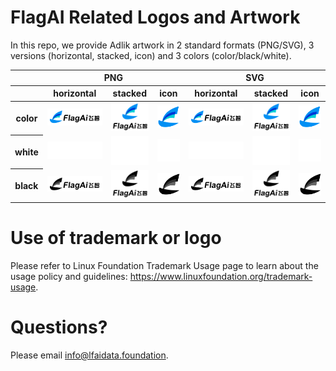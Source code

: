# FlagAI Related Logos and Artwork 
In this repo, we provide Adlik artwork in 2 standard formats (PNG/SVG), 3 versions (horizontal, stacked, icon) and 3 colors (color/black/white). 

<table class="logos-table">
	<thead>
		<tr>
			<th></th>
			<th colspan="3">PNG</th>
			<th colspan="3">SVG</th>
		</tr>
		<tr>
			<th></th>
			<th>horizontal</th>
			<th>stacked</th>
			<th>icon</th>
			<th>horizontal</th>
			<th>stacked</th>
			<th>icon</th>
		</tr>
	</thead>	
    <tbody>
		<tr>
			<th>color</th>
			<td><a href="horizontal/color/flagAI_horizontal-color.png" download><img src="horizontal/color/flagAI_horizontal-color.png" width="200"></a></td>
			<td><a href="stacked/color/flagAI_stacked-color.png" download><img src="stacked/color/flagAI_stacked-color.png" width="95"></a></td>
			<td><a href="icon/color/flagAI_icon-color.png" download><img src="icon/color/flagAI_icon-color.png" width="75"></a></td>
			<td><a href="horizontal/color/flagAI_horizontal-color.svg" download><img src="horizontal/color/flagAI_horizontal-color.svg" width="200"></a></td>
			<td><a href="stacked/color/flagAI_stacked-color.svg" download><img src="stacked/color/flagAI_stacked-color.svg" width="95"></a></td>
			<td><a href="icon/color/flagAI_icon-color.png" download><img src="icon/color/flagAI_icon-color.png" width="75"></a></td>
		</tr>
		<tr>
			<th>white</th>
			<td><a href="horizontal/white/flagAI_horizontal-white.png" download><img src="horizontal/white/flagAI_horizontal-white.png" width="200"></a></td>
			<td><a href="stacked/white/flagAI_stacked-white.png" download><img src="stacked/white/flagAI_stacked-white.png" width="95"></a></td>
			<td><a href="icon/white/flagAI_icon-white.png" download><img src="icon/white/flagAI_icon-white.png" width="75"></a></td>
			<td><a href="horizontal/white/flagAI_horizontal-white.svg" download><img src="horizontal/white/flagAI_horizontal-white.svg" width="200"></a></td>
			<td><a href="stacked/white/flagAI_stacked-white.svg" download><img src="stacked/white/flagAI_stacked-white.svg" width="95"></a></td>
			<td><a href="icon/white/flagAI_icon-white.svg" download><img src="icon/white/flagAI_icon-white.svg" width="75"></a></td>
		</tr>
		<tr>
			<th>black</th>
			<td><a href="horizontal/black/flagAI_horizontal-black.png" download><img src="horizontal/black/flagAI_horizontal-black.png" width="200"></a></td>
			<td><a href="stacked/black/flagAI_stacked-black.png" download><img src="stacked/black/flagAI_stacked-black.png" width="95"></a></td>
			<td><a href="icon/black/flagAI_icon-black.png" download><img src="icon/black/flagAI_icon-black.png" width="75"></a></td>
			<td><a href="horizontal/black/flagAI_horizontal-black.svg" download><img src="horizontal/black/flagAI_horizontal-black.svg" width="200"></a></td>
			<td><a href="stacked/black/flagAI_stacked-black.svg" download><img src="stacked/black/flagAI_stacked-black.svg" width="95"></a></td>
			<td><a href="icon/black/flagAI_icon-black.svg" download><img src="icon/black/flagAI_icon-black.svg" width="75"></a></td>
		</tr>
	</tbody>	
</table>



# Use of trademark or logo 
Please refer to Linux Foundation Trademark Usage page to learn about the usage policy and guidelines: https://www.linuxfoundation.org/trademark-usage. 

# Questions? 
Please email info@lfaidata.foundation.
